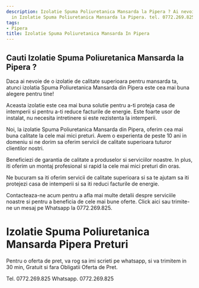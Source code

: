 ```yaml
---
description: Izolatie Spuma Poliuretanica Mansarda la Pipera ? Ai nevoie de un profesionist
  in Izolatie Spuma Poliuretanica Mansarda la Pipera. tel. 0772.269.825
tags:
- Pipera
title: Izolatie Spuma Poliuretanica Mansarda In Pipera
---
```



## Cauti Izolatie Spuma Poliuretanica Mansarda la Pipera ?

Daca ai nevoie de o izolatie de calitate superioara pentru mansarda ta, atunci izolatia Spuma Poliuretanica Mansarda din Pipera este cea mai buna alegere pentru tine! 

Aceasta izolatie este cea mai buna solutie pentru a-ti proteja casa de intemperii si pentru a-ti reduce facturile de energie. Este foarte usor de instalat, nu necesita intretinere si este rezistenta la intemperii. 

Noi, la izolatie Spuma Poliuretanica Mansarda din Pipera, oferim cea mai buna calitate la cele mai mici preturi. Avem o experienta de peste 10 ani in domeniu si ne dorim sa oferim servicii de calitate superioara tuturor clientilor nostri.

Beneficiezi de garantia de calitate a produselor si serviciilor noastre. In plus, iti oferim un montaj profesional si rapid la cele mai mici preturi din oras.

Ne bucuram sa iti oferim servicii de calitate superioara si sa te ajutam sa iti protejezi casa de intemperii si sa iti reduci facturile de energie. 

Contacteaza-ne acum pentru a afla mai multe detalii despre serviciile noastre si pentru a beneficia de cele mai bune oferte. Click aici sau trimite-ne un mesaj pe Whatsapp la 0772.269.825.

# Izolatie Spuma Poliuretanica Mansarda Pipera Preturi
Pentru o oferta de pret, va rog sa imi scrieti pe whatsapp, si va trimitem in 30 min, Gratuit si fara Obligatii Oferta de Pret.

Tel. 0772.269.825
Whatsapp. 0772.269.825